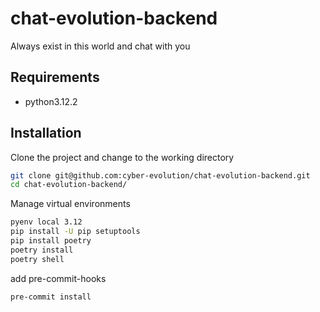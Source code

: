 # chat-evolution-backend
Always exist in this world and chat with you

## Requirements
- python3.12.2

## Installation
Clone the project and change to the working directory
```bash
git clone git@github.com:cyber-evolution/chat-evolution-backend.git
cd chat-evolution-backend/
```

Manage virtual environments
```bash
pyenv local 3.12
pip install -U pip setuptools
pip install poetry
poetry install
poetry shell
```

add pre-commit-hooks
```bash
pre-commit install
```
